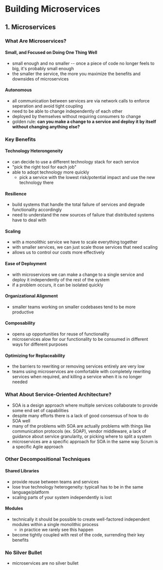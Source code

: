 # Building Microservices

## 1. Microservices

### What Are Microservices?

#### Small, and Focused on Doing One Thing Well
- small enough and no smaller -- once a piece of code no longer feels to big, it's probably small enough
- the smaller the service, the more you maximize the benefits and downsides of microservices

#### Autonomous
- all communication between services are via network calls to enforce seperation and avoid tight coupling
- need to be able to change independently of each other
- deployed by themselves without requiring consumers to change
- golden rule: **can you make a change to a service and deploy it by itself without changing anything else?**

### Key Benefits

#### Technology Heterongeneity
- can decide to use a different technology stack for each service
- "pick the right tool for each job"
- able to adopt technology more quickly
    - pick a service with the lowest risk/potential impact and use the new technology there

#### Resilience
- build systems that handle the total failure of services and degrade functionality accordingly
- need to understand the new sources of failure that distributed systems have to deal with

#### Scaling
- with a monolithic service we have to scale everything together
- with smaller services, we can just scale those services that need scaling
- allows us to control our costs more effectively

#### Ease of Deployment
- with microservices we can make a change to a single service and deploy it independently of the rest of the system
- if a problem occurs, it can be isolated quickly

#### Organizational Alignment
- smaller teams working on smaller codebases tend to be more productive

#### Composability
- opens up opportunities for reuse of functionality
- microservices alow for our functionality to be consumed in different ways for different purposes

#### Optimizing for Replaceability
- the barriers to rewriting or removing services entirely are very low
- teams using microservices are comfortable with completely rewriting services when required, and killing a service when it is no longer needed

### What About Service-Oriented Architecture?
- SOA is a design approach where multiple services collaborate to provide some end set of capabilities
- despite many efforts there is a lack of good consensus of how to do SOA well
- many of the problems with SOA are actually problems with things like communication protocols (ex. SOAP), vendor middleware, a lack of guidance about service granularity, or picking where to split a system
- microservices are a specific approach for SOA in the same way Scrum is a specific Agile approach

### Other Decompositional Techniques

#### Shared Libraries
- provide reuse between teams and services
- lose true technology heterogeneity: typicall has to be in the same language/platform
- scaling parts of your system independently is lost

#### Modules
- technically it should be possible to create well-factored independent modules within a single monolithic process
    - in practice we rarely see this happen
- become tightly coupled with rest of the code, surrending their key benefits

### No Silver Bullet
- microservices are no silver bullet